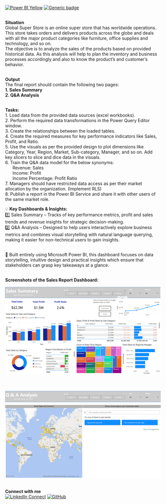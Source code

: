 [![Power BI Yellow](https://img.shields.io/badge/Made%20with-Power%20BI-F2C80F?style=flat&logo=powerbi&logoColor=white&labelColor=374649)](https://www.microsoft.com/en-us/power-platform/products/power-bi)
[![Generic badge](https://img.shields.io/badge/STATUS-COMPLETED-green.svg)](https://shields.io/)


<br><b>Situation</b>
<br>Global Super Store is an online super store that has worldwide operations. This store takes orders and delivers products across the globe and deals with all the major product categories like furniture, office supplies and technology, and so on.
<br>The objective is to analyze the sales of the products based on provided historical data. As this analysis will help to plan the inventory and business processes accordingly and also to know the product’s and customer’s behavior. 

<br><b>Output</b>
<br>The final report should contain the following two pages: 
<br><b>1. Sales Summary</b>
<br><b>2. Q&A Analysis</b>

<br><b>Tasks:</b>
<br>1. Load data from the provided data sources (excel workbooks).
<br>2. Perform the required data transformations in the Power Query Editor window.
<br>3. Create the relationships between the loaded tables.
<br>4. Create the required measures for key performance indicators like Sales, Profit, and Ratio.
<br>5. Use the visuals as per the provided design to plot dimensions like Category, Year, Region, Market, Sub-category, Manager, and so on. Add key slicers to slice and dice data in the visuals.
<br>6. Train the Q&A data model for the below synonyms: 
<br>&nbsp;&nbsp;&nbsp;&nbsp;&nbsp; Revenue: Sales 
<br>&nbsp;&nbsp;&nbsp;&nbsp;&nbsp; Income: Profit
<br>&nbsp;&nbsp;&nbsp;&nbsp;&nbsp; Income Percentage: Profit Ratio
<br>7. Managers should have restricted data access as per their market allocation by the organization. (Implement RLS)
<br>8. Publish a report in the Power BI Service and share it with other users of the same market role.

💡 <b>Key Dashboards & Insights:</b>
<br>1️⃣ Sales Summary – Tracks of key performance metrics, profit and sales trends and revenue insights for strategic decision-making.
<br>2️⃣ Q&A Analysis – Designed to help users interactively explore business metrics and combines visual storytelling with natural language querying, making it easier for non-technical users to gain insights.

<br>🧠 Built entirely using Microsoft Power BI, this dashboard focuses on data storytelling, intuitive design and practical insights which ensure that stakeholders can grasp key takeaways at a glance.

<br><b>Screenshots of the Sales Report Dashboard:</b>

<img src="PowerBI/Sales Summary.png" alt="Screenshot of dashboard"> 
<br>
<br>
<br>
<br>
<img src="PowerBI/Q&A Analysis.png" alt="Screenshot of dashboard"> 

<br><b>Connect with me</b>
<br>[![LinkedIn Connect](https://img.shields.io/badge/LinkedIn-Connect-blue)](https://www.linkedin.com/in/hongliang-tea/) 
[![GitHub](https://img.shields.io/badge/GitHub-Connect-black)](https://github.com/eazy5061)
